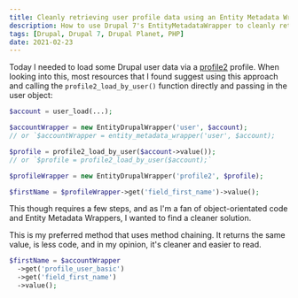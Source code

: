 ```yaml
---
title: Cleanly retrieving user profile data using an Entity Metadata Wrapper
description: How to use Drupal 7's EntityMetadataWrapper to cleanly retrieve user profile field data.
tags: [Drupal, Drupal 7, Drupal Planet, PHP]
date: 2021-02-23
---
```


Today I needed to load some Drupal user data via a [profile2](https://www.drupal.org/project/profile2) profile. When looking into this, most resources that I found suggest using this approach and calling the `profile2_load_by_user()` function directly and passing in the user object:


```php
$account = user_load(...);

$accountWrapper = new EntityDrupalWrapper('user', $account);
// or `$accountWrapper = entity_metadata_wrapper('user', $account);

$profile = profile2_load_by_user($account->value());
// or `$profile = profile2_load_by_user($account);`

$profileWrapper = new EntityDrupalWrapper('profile2', $profile);

$firstName = $profileWrapper->get('field_first_name')->value();
```

This though requires a few steps, and as I'm a fan of object-orientated code and Entity Metadata Wrappers, I wanted to find a cleaner solution.

This is my preferred method that uses method chaining. It returns the same value, is less code, and in my opinion, it's cleaner and easier to read.

```php
$firstName = $accountWrapper
  ->get('profile_user_basic')
  ->get('field_first_name')
  ->value();
```
